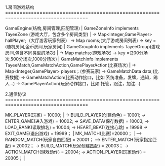 
1.房间游戏结构===================================================================================

GameEngine(结构,房间管理,匹配管理)
|
GameZoneInfo implements TayeeZone (游戏大厅，包含多个房间类型)
|
-> Map<Integer,GamePlayer> hallPlayer;（大厅游客玩家列表）
-> Map<GameRoom> rooms;(大厅游戏房间列表)
-> key =(随机房间,金币房间,玩家房间)
|
GameGroupInfo implements TayeeGroup(游戏房间,包含不同类型的场次)
|
-> Map<GameMatch> matchs;(游戏场次)
-> key =(200分场次,500分场次,1000分场次)
|
GameMatchInfo  implements TayeeMatch,GameMatchAction,GamePlayerAction(比赛场次)
|
-> Map<Integer,GamePlayer> players；(参赛玩家)
-> GameMatchData data;(比赛数据)
-> GameMatchAction(比赛动作接口，比如 系统准备，发牌，通知，踢人...)
-> GamePlayerAction(玩家动作接口，比如 托管，跟注，加注...)

2.通信协议===================================================================================

MK_PLAYER(玩家) = 10000;
|
-> BUILD_PLAYER(创建角色)  = 10001;
-> ENTER_GAME(进入游戏) = 10002;
-> SAVE_DATA(保存数据) = 10003;
-> LOAD_RANK(读取排名) = 10004;
-> HEART_BEAT(连接心跳) = 19998	
-> EXIT_GAME(退出游戏) = 19999；
|
MK_MATCH(比赛)=20000；
|
—> RANDOM_MATCH(玩家自由匹配) = 20001；
—> ENTER_MATCH(玩家指定匹配) = 20002；
-> BUILD_MATCH(玩家创建匹配) = 20003；
-> ACTION_MATCH(游戏动作) = 20004;
-> ACTION_PLAYER(玩家动作) = 20005；
|













